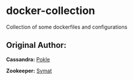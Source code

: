 # docker-collection

Collection of some dockerfiles and configurations



## Original Author:

**Cassandra:** [Pokle](https://github.com/pokle/cassandra/)

**Zookeeper:** [Symat](https://github.com/symat/zookeeper-docker-test)

